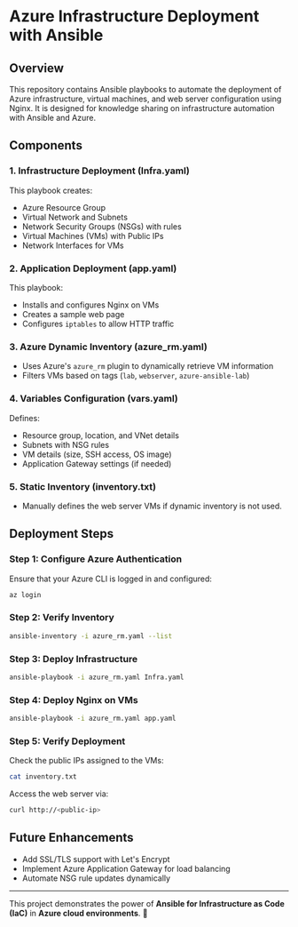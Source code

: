# Azure Infrastructure Deployment with Ansible

## Overview
This repository contains Ansible playbooks to automate the deployment of Azure infrastructure, virtual machines, and web server configuration using Nginx. It is designed for knowledge sharing on infrastructure automation with Ansible and Azure.

## Components
### 1. **Infrastructure Deployment (Infra.yaml)**
This playbook creates:
- Azure Resource Group
- Virtual Network and Subnets
- Network Security Groups (NSGs) with rules
- Virtual Machines (VMs) with Public IPs
- Network Interfaces for VMs

### 2. **Application Deployment (app.yaml)**
This playbook:
- Installs and configures Nginx on VMs
- Creates a sample web page
- Configures `iptables` to allow HTTP traffic

### 3. **Azure Dynamic Inventory (azure_rm.yaml)**
- Uses Azure's `azure_rm` plugin to dynamically retrieve VM information
- Filters VMs based on tags (`lab`, `webserver`, `azure-ansible-lab`)

### 4. **Variables Configuration (vars.yaml)**
Defines:
- Resource group, location, and VNet details
- Subnets with NSG rules
- VM details (size, SSH access, OS image)
- Application Gateway settings (if needed)

### 5. **Static Inventory (inventory.txt)**
- Manually defines the web server VMs if dynamic inventory is not used.

## Deployment Steps
### **Step 1: Configure Azure Authentication**
Ensure that your Azure CLI is logged in and configured:
```sh
az login
```

### **Step 2: Verify Inventory**
```sh
ansible-inventory -i azure_rm.yaml --list
```

### **Step 3: Deploy Infrastructure**
```sh
ansible-playbook -i azure_rm.yaml Infra.yaml
```

### **Step 4: Deploy Nginx on VMs**
```sh
ansible-playbook -i azure_rm.yaml app.yaml
```

### **Step 5: Verify Deployment**
Check the public IPs assigned to the VMs:
```sh
cat inventory.txt
```
Access the web server via:
```sh
curl http://<public-ip>
```

## Future Enhancements
- Add SSL/TLS support with Let's Encrypt
- Implement Azure Application Gateway for load balancing
- Automate NSG rule updates dynamically

---
This project demonstrates the power of **Ansible for Infrastructure as Code (IaC)** in **Azure cloud environments**. 🚀

